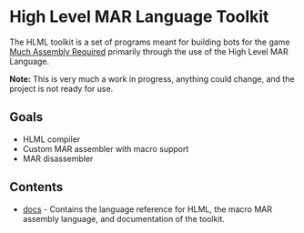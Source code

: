 # High Level MAR Language Toolkit

The HLML toolkit is a set of programs meant for building bots for the game [Much Assembly Required](https://github.com/simon987/Much-Assembly-Required) primarily through the use of the High Level MAR Language.

**Note:** This is very much a work in progress, anything could change, and the project is not ready for use.

## Goals
- HLML compiler
- Custom MAR assembler with macro support
- MAR disassembler

## Contents
- [docs](./docs) - Contains the language reference for HLML, the macro MAR assembly language, and documentation of the toolkit.
